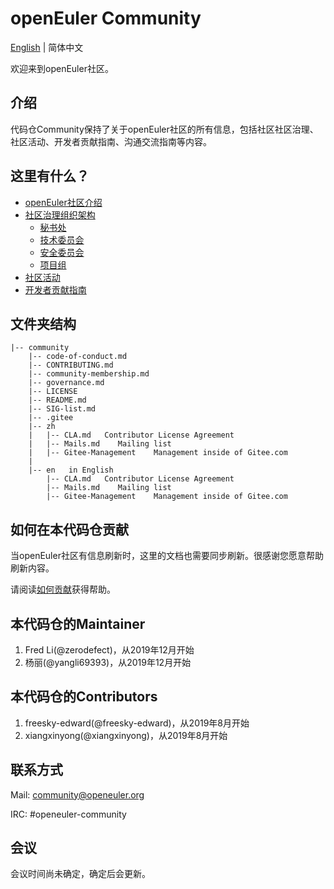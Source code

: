 # openEuler Community
[English](./README.md) | 简体中文


欢迎来到openEuler社区。


## 介绍

代码仓Community保持了关于openEuler社区的所有信息，包括社区社区治理、社区活动、开发者贡献指南、沟通交流指南等内容。 

## 这里有什么？

- [openEuler社区介绍]()
- [社区治理组织架构]()
    - [秘书处]()
    - [技术委员会]()
    - [安全委员会]()
    - [项目组]()
- [社区活动](https://openeuler.org/zh/events.html)
- [开发者贡献指南](https://openeuler.org/zh/developer.html)
 
## 文件夹结构
 

```
|-- community
    |-- code-of-conduct.md
    |-- CONTRIBUTING.md
    |-- community-membership.md
    |-- governance.md
    |-- LICENSE
    |-- README.md
    |-- SIG-list.md
    |-- .gitee
    |-- zh
    |   |-- CLA.md   Contributor License Agreement
    |   |-- Mails.md    Mailing list
    |   |-- Gitee-Management    Management inside of Gitee.com
    |
    |-- en   in English
        |-- CLA.md   Contributor License Agreement
        |-- Mails.md    Mailing list
        |-- Gitee-Management    Management inside of Gitee.com        
```

## 如何在本代码仓贡献

当openEuler社区有信息刷新时，这里的文档也需要同步刷新。很感谢您愿意帮助刷新内容。

请阅读[如何贡献](./CONTRIBUTING.md)获得帮助。

## 本代码仓的Maintainer

1. Fred Li(@zerodefect)，从2019年12月开始
2. 杨丽(@yangli69393)，从2019年12月开始

## 本代码仓的Contributors

1. freesky-edward(@freesky-edward)，从2019年8月开始
2. xiangxinyong(@xiangxinyong)，从2019年8月开始

## 联系方式

Mail: community@openeuler.org

IRC: #openeuler-community

## 会议

会议时间尚未确定，确定后会更新。